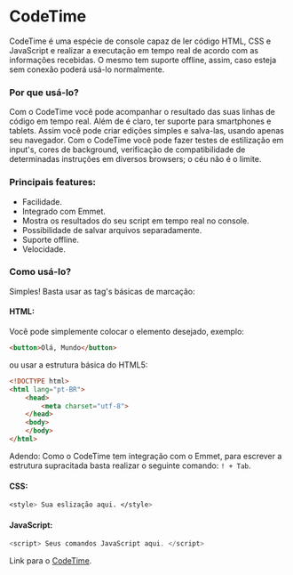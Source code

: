 # CodeTime

CodeTime é uma espécie de console capaz de ler código HTML, CSS e JavaScript e realizar a executação em tempo real de acordo com as informações recebidas. O mesmo tem suporte offline, assim, caso esteja sem conexão poderá usá-lo normalmente.

### Por que usá-lo?

Com o CodeTime você pode acompanhar o resultado das suas linhas de código em tempo real. Além de é claro, ter suporte para smartphones e tablets. Assim você pode criar edições simples e salva-las, usando apenas seu navegador. Com o CodeTime você pode fazer testes de estilização em input's, cores de background, verificação de compatibilidade de determinadas instruções em diversos browsers; o céu não é o limite.

### Principais features:

- Facilidade.
- Integrado com Emmet.
- Mostra os resultados do seu script em tempo real no console.
- Possibilidade de salvar arquivos separadamente.
- Suporte offline.
- Velocidade.

### Como usá-lo?

Simples! Basta usar as tag's básicas de marcação:

#### HTML:

Você pode simplemente colocar o elemento desejado, exemplo:

```html
<button>Olá, Mundo</button>
```

ou usar a estrutura básica do HTML5: 

```html
<!DOCTYPE html>
<html lang="pt-BR">
    <head>
        <meta charset="utf-8">
    </head>
    <body>
    </body>
</html>

```
Adendo: Como o CodeTime tem integração com o Emmet, para escrever a estrutura supracitada basta realizar o seguinte comando: ``` ! + Tab ```.

#### CSS: 

```css
<style> Sua eslização aqui. </style>
```

#### JavaScript: 

```javascript
<script> Seus comandos JavaScript aqui. </script>
```

Link para o [CodeTime].

[CodeTime]: <https://caique39.github.io/Console>


